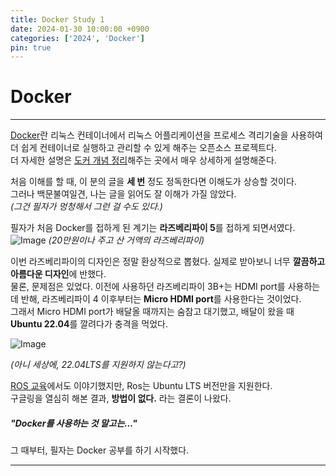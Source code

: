 ```yaml
---
title: Docker Study 1
date: 2024-01-30 10:00:00 +0900
categories: ['2024', 'Docker']
pin: true
---
```


# Docker

---

[Docker](https://www.docker.com/)란 리눅스 컨테이너에서 리눅스 어플리케이션을 프로세스 격리기술을 사용하여 더 쉽게 컨테이너로 실행하고 관리할 수 있게 해주는 오픈소스 프로젝트다.  
더 자세한 설명은 [도커 개념 정리](https://seosh817.tistory.com/345)해주는 곳에서 매우 상세하게 설명해준다.  

처음 이해를 할 때, 이 분의 글을 **세 번** 정도 정독한다면 이해도가 상승할 것이다.  
그러나 백문불여일견, 나는 글을 읽어도 잘 이해가 가질 않았다.  
*(그건 필자가 멍청해서 그런 걸 수도 있다.)*  

필자가 처음 Docker를 접하게 된 계기는 **라즈베리파이 5**를 접하게 되면서였다.
![Image](/posts/docker1.png)
*(20만원이나 주고 산 거액의 라즈베리파이)*

이번 라즈베리파이의 디자인은 정말 환상적으로 뽑혔다. 실제로 받아보니 너무 **깔끔하고 아름다운 디자인**에 반했다.  
물론, 문제점은 있었다. 이전에 사용하던 라즈베리파이 3B+는 HDMI port를 사용하는 데 반해, 라즈베리파이 4 이후부터는 **Micro HDMI port**를 사용한다는 것이었다.  
그래서 Micro HDMI port가 배달올 때까지는 숨참고 대기했고, 배달이 왔을 때 **Ubuntu 22.04**를 깔려다가 충격을 먹었다.  


![Image](/posts/docker2.png)

*(아니 세상에, 22.04LTS를 지원하지 않는다고?)*

[ROS 교육](https://hs-p.github.io/posts/ros1/)에서도 이야기했지만, Ros는 Ubuntu LTS 버전만을 지원한다.  
구글링을 열심히 해본 결과, **방법이 없다.** 라는 결론이 나왔다.

##### "Docker를 사용하는 것 말고는..."

그 때부터, 필자는 Docker 공부를 하기 시작했다.

---


